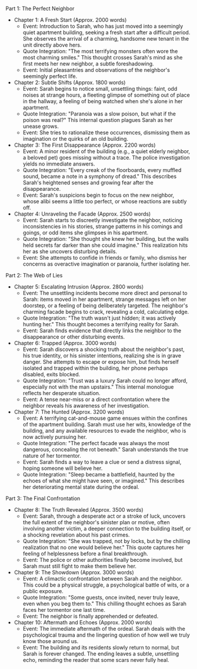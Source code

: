 Part 1: The Perfect Neighbor

*   Chapter 1: A Fresh Start (Approx. 2000 words)
    *   Event: Introduction to Sarah, who has just moved into a seemingly quiet apartment building, seeking a fresh start after a difficult period. She observes the arrival of a charming, handsome new tenant in the unit directly above hers.
    *   Quote Integration: "The most terrifying monsters often wore the most charming smiles." This thought crosses Sarah's mind as she first meets her new neighbor, a subtle foreshadowing.
    *   Event: Initial pleasantries and observations of the neighbor's seemingly perfect life.
*   Chapter 2: Subtle Shifts (Approx. 1800 words)
    *   Event: Sarah begins to notice small, unsettling things: faint, odd noises at strange hours, a fleeting glimpse of something out of place in the hallway, a feeling of being watched when she's alone in her apartment.
    *   Quote Integration: "Paranoia was a slow poison, but what if the poison was real?" This internal question plagues Sarah as her unease grows.
    *   Event: She tries to rationalize these occurrences, dismissing them as imagination or the quirks of an old building.
*   Chapter 3: The First Disappearance (Approx. 2200 words)
    *   Event: A minor resident of the building (e.g., a quiet elderly neighbor, a beloved pet) goes missing without a trace. The police investigation yields no immediate answers.
    *   Quote Integration: "Every creak of the floorboards, every muffled sound, became a note in a symphony of dread." This describes Sarah's heightened senses and growing fear after the disappearance.
    *   Event: Sarah's suspicions begin to focus on the new neighbor, whose alibi seems a little too perfect, or whose reactions are subtly off.
*   Chapter 4: Unraveling the Facade (Approx. 2500 words)
    *   Event: Sarah starts to discreetly investigate the neighbor, noticing inconsistencies in his stories, strange patterns in his comings and goings, or odd items she glimpses in his apartment.
    *   Quote Integration: "She thought she knew her building, but the walls held secrets far darker than she could imagine." This realization hits her as she uncovers disturbing details.
    *   Event: She attempts to confide in friends or family, who dismiss her concerns as overactive imagination or paranoia, further isolating her.

Part 2: The Web of Lies

*   Chapter 5: Escalating Intrusion (Approx. 2800 words)
    *   Event: The unsettling incidents become more direct and personal to Sarah: items moved in her apartment, strange messages left on her doorstep, or a feeling of being deliberately targeted. The neighbor's charming facade begins to crack, revealing a cold, calculating edge.
    *   Quote Integration: "The truth wasn't just hidden; it was actively hunting her." This thought becomes a terrifying reality for Sarah.
    *   Event: Sarah finds evidence that directly links the neighbor to the disappearance or other disturbing events.
*   Chapter 6: Trapped (Approx. 3000 words)
    *   Event: Sarah discovers a shocking truth about the neighbor's past, his true identity, or his sinister intentions, realizing she is in grave danger. She attempts to escape or expose him, but finds herself isolated and trapped within the building, her phone perhaps disabled, exits blocked.
    *   Quote Integration: "Trust was a luxury Sarah could no longer afford, especially not with the man upstairs." This internal monologue reflects her desperate situation.
    *   Event: A tense near-miss or a direct confrontation where the neighbor reveals his awareness of her investigation.
*   Chapter 7: The Hunted (Approx. 3200 words)
    *   Event: A terrifying cat-and-mouse game ensues within the confines of the apartment building. Sarah must use her wits, knowledge of the building, and any available resources to evade the neighbor, who is now actively pursuing her.
    *   Quote Integration: "The perfect facade was always the most dangerous, concealing the rot beneath." Sarah understands the true nature of her tormentor.
    *   Event: Sarah finds a way to leave a clue or send a distress signal, hoping someone will believe her.
    *   Quote Integration: "Sleep became a battlefield, haunted by the echoes of what she might have seen, or imagined." This describes her deteriorating mental state during the ordeal.

Part 3: The Final Confrontation

*   Chapter 8: The Truth Revealed (Approx. 3500 words)
    *   Event: Sarah, through a desperate act or a stroke of luck, uncovers the full extent of the neighbor's sinister plan or motive, often involving another victim, a deeper connection to the building itself, or a shocking revelation about his past crimes.
    *   Quote Integration: "She was trapped, not by locks, but by the chilling realization that no one would believe her." This quote captures her feeling of helplessness before a final breakthrough.
    *   Event: The police or other authorities finally become involved, but Sarah must still fight to make them believe her.
*   Chapter 9: The Showdown (Approx. 3000 words)
    *   Event: A climactic confrontation between Sarah and the neighbor. This could be a physical struggle, a psychological battle of wits, or a public exposure.
    *   Quote Integration: "Some guests, once invited, never truly leave, even when you beg them to." This chilling thought echoes as Sarah faces her tormentor one last time.
    *   Event: The neighbor is finally apprehended or defeated.
*   Chapter 10: Aftermath and Echoes (Approx. 2000 words)
    *   Event: The immediate aftermath of the ordeal. Sarah deals with the psychological trauma and the lingering question of how well we truly know those around us.
    *   Event: The building and its residents slowly return to normal, but Sarah is forever changed. The ending leaves a subtle, unsettling echo, reminding the reader that some scars never fully heal.